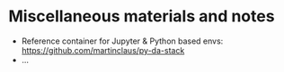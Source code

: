 # Miscellaneous materials and notes

- Reference container for Jupyter & Python based envs: https://github.com/martinclaus/py-da-stack
- ...

